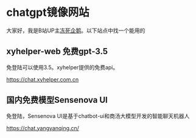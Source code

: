 # chatgpt镜像网站

大家好，我是B站UP主[冻死企鹅](https://space.bilibili.com/23375741)。以下站点中找一个能用的

## xyhelper-web 免费gpt-3.5

免登陆可以使用3.5。xyhelper提供的免费api。

https://chat.xyhelper.com.cn

## 国内免费模型Sensenova UI

免登陆，Sensenova UI是基于chatbot-ui和商汤大模型开发的智能聊天机器人

https://chat.yangyanqing.cn/

